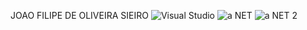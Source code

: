 JOAO FILIPE DE OLIVEIRA SIEIRO
![Visual Studio](https://user-images.githubusercontent.com/108947339/178115666-1527ea1f-d095-4fb6-97e9-c6037fbd6f66.png)
![a NET](https://user-images.githubusercontent.com/108947339/178115692-79d7719f-0971-465b-9735-88b02a153e67.png)
![a NET 2](https://user-images.githubusercontent.com/108947339/178115694-41164a47-2893-42ce-8f04-719f20a16869.png)
